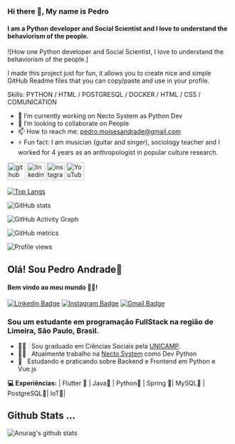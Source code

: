 ### Hi there 👋, My name is Pedro
#### I am a Python developer and Social Scientist and I love to understand the behaviorism of the people.
![How one Python developer and Social Scientist, I love to understand the behaviorism of the people.]

I made this project just for fun, it allows you to create nice and simple GitHub Readme files that you can copy/paste and use in your profile.

Skills: PYTHON / HTML / POSTGRESQL / DOCKER / HTML /  CSS / COMUNICATION

- 🔭 I’m currently working on Necto System as Python Dev 
- 👯 I’m looking to collaborate on People 
- 📫 How to reach me: pedro.moisesandrade@gmail.com 
- ⚡ Fun fact: I am musician (guitar and singer), sociology teacher and I worked for 4 years as an anthropologist in popular culture research.   


[<img src='https://cdn.jsdelivr.net/npm/simple-icons@3.0.1/icons/github.svg' alt='github' height='40'>](https://github.com/watrax13)  [<img src='https://cdn.jsdelivr.net/npm/simple-icons@3.0.1/icons/linkedin.svg' alt='linkedin' height='40'>](https://www.linkedin.com/in/pedro-moises-andrade-dos-santos/)  [<img src='https://cdn.jsdelivr.net/npm/simple-icons@3.0.1/icons/instagram.svg' alt='instagram' height='40'>](https://www.instagram.com/pedroandrade.py/)  [<img src='https://cdn.jsdelivr.net/npm/simple-icons@3.0.1/icons/youtube.svg' alt='YouTube' height='40'>](https://www.youtube.com/channel/UCAd_xdItpeZ72wAR1r9oZ1w)  

[![Top Langs](https://github-readme-stats.vercel.app/api/top-langs/?username=wartrax13)](https://github.com/anuraghazra/github-readme-stats)

![GitHub stats](https://github-readme-stats.vercel.app/api?username=wartrax13&show_icons=true)  

![GitHub Activity Graph](https://activity-graph.herokuapp.com/graph?username=wartrax13)  

![GitHub metrics](https://metrics.lecoq.io/wartrax13)  

![Profile views](https://gpvc.arturio.dev/wartrax13)  

## Olá! Sou Pedro Andrade👋
#### Bem vindo ao meu mundo 🧑‍💻!

 [![Linkedin Badge](https://img.shields.io/badge/-wartrax13-6633cc?-LinkedIn-blue?style=flat-square&logo=Linkedin&logoColor=white&link=https://www.linkedin.com/in/pedro-moises-andrade-dos-santos/)](https://www.linkedin.com/in/pedro-moises-andrade-dos-santos/) 
 [![Instagram Badge](https://img.shields.io/badge/-Instagram-blue?style=flat-square&logo=Instagram&logoColor=white&link=https://instagram.com/pedroandrade.py?igshid=1o9uhlz6bqs4s)](https://instagram.com/pedroandrade.py?igshid=1o9uhlz6bqs4s) 
[![Gmail Badge](https://img.shields.io/badge/-pedro.moisesandrade@gmail.com-6633cc?style=flat-square&logo=Gmail&logoColor=white&link=mailto:pedro.moisesandrade@gmail.com)](mailto:pedro.moisesandrade@gmail.com)

### Sou um estudante em programação FullStack na região de Limeira, São Paulo, Brasil.

- 👨‍🎓  &nbsp; Sou graduado em Ciências Sociais pela [UNICAMP](https://www.unicamp.br/unicamp/).
- 👨‍💻 &nbsp; Atualmente trabalho na [Necto System](http://znc.com.br/en/) como Dev Python
- 📖 &nbsp; Estudando e praticando sobre Backend e Frontend em Python e Vue.js

**💻 Experiências:**
 | Flutter 💙 | Java🧡 | Python💜 | Spring 💜| MySQL💜 | PostgreSQL💜| IoT💜|


## Github Stats ...
![Anurag's github stats](https://github-readme-stats.vercel.app/api?username=wartrax13&count_private=true&show_icons=true&theme=onedark)
